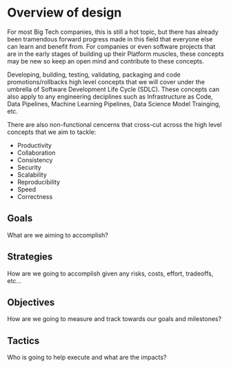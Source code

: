 # Overview of design

For most Big Tech companies, this is still a hot topic, but there has already been tramendous forward progress made in this field that everyone else can learn and benefit from.  For companies or even software projects that are in the early stages of building up their Platform muscles, these concepts may be new so keep an open mind and contribute to these concepts.

Developing, building, testing, validating, packaging and code promotions/rollbacks high level concepts that we will cover under the umbrella of Software Development Life Cycle (SDLC).  These concepts can also apply to any engineering deciplines such as Infrastructure as Code, Data Pipelines, Machine Learning Pipelines, Data Science Model Trainging, etc.

There are also non-functional cencerns that cross-cut across the high level concepts that we aim to tackle:
- Productivity
- Collaboration
- Consistency
- Security
- Scalability
- Reproducibility
- Speed
- Correctness 

## Goals

What are we aiming to accomplish?

## Strategies

How are we going to accomplish given any risks, costs, effort, tradeoffs, etc...

## Objectives

How are we going to measure and track towards our goals and milestones?

## Tactics

Who is going to help execute and what are the impacts?
